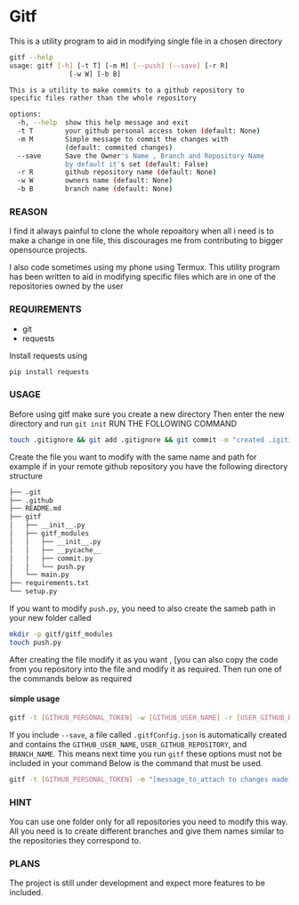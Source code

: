 # Gitf
This is a utility program to aid in modifying single file in a chosen directory

```bash
gitf --help
usage: gitf [-h] [-t T] [-m M] [--push] [--save] [-r R]
               [-w W] [-b B]

This is a utility to make commits to a github repository to
specific files rather than the whole repository

options:
  -h, --help  show this help message and exit
  -t T        your github personal access token (default: None)
  -m M        Simple message to commit the changes with
              (default: commited changes)
  --save      Save the Owner's Name , Branch and Repository Name
              by default it's set (default: False)
  -r R        github repository name (default: None)
  -w W        owners name (default: None)
  -b B        branch name (default: None)
```
### REASON
I find it always painful to clone the whole repoaitory when all i need is to make a change in one file, this discourages me from contributing to bigger opensource projects.

I also code sometimes using my phone using Termux.
This utility program has been written to aid in modifying specific files which are in one of the repositories owned by the user
### REQUIREMENTS
- git
- requests

Install requests using
```bash
pip install requests
```

### USAGE
Before using gitf make sure you create a new directory
Then enter the new directory and run `git init`
RUN THE FOLLOWING COMMAND

```bash
touch .gitignore && git add .gitignore && git commit -m "created .igitignore"
```

Create the file you want to modify with the same name and path for example
if in your remote github repository you have the following directory structure

```bash
├── .git
├── .github
├── README.md
├── gitf
│   ├── __init__.py
│   ├── gitf_modules
│   │   ├── __init__.py
│   │   ├── __pycache__
│   │   ├── commit.py
│   │   └── push.py
│   └── main.py
├── requirements.txt
└── setup.py
```
If you want to modify `push.py`, you need to also create the sameb path in your new folder called 
```bash
mkdir -p gitf/gitf_modules
touch push.py
```
After creating the file modify it as you want , [you can also copy the code from you repository into the file and modify it as required.
Then run one of the commands below as required
#### simple usage

```bash
gitf -t [GITHUB_PERSONAL_TOKEN] -w [GITHUB_USER_NAME] -r [USER_GITHUB_REPOSITORY] -b [BRANCH_NAME] -m "[message_to_attach to changes made]" 
```
If you include `--save`, a file called `.gitfConfig.json` is automatically created and contains the `GITHUB_USER_NAME`, `USER_GITHUB_REPOSITORY`, and `BRANCH_NAME`.
This means next time you run `gitf` these options must not be included in your command
Below is the command that must be used.
```bash
gitf -t [GITHUB_PERSONAL_TOKEN] -m "[message_to_attach to changes made]"
```
### HINT
You can use one folder only for all repositories you need to modify this way. All you need is to create different branches and
give them names similar to the repositories they correspond to.

### PLANS
The project is still under development and expect more features to be included.
